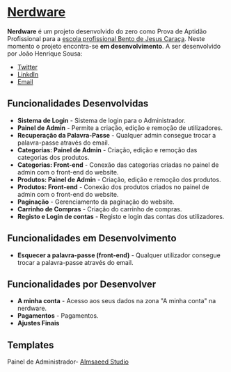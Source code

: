 # [Nerdware](https://nerdware.jhenriquesousa.com)

**Nerdware** é um projeto desenvolvido do zero como Prova de Aptidão Profissional para a [escola profissional Bento de Jesus Caraça](https://epbjc.pt/). Neste momento o projeto encontra-se **em desenvolvimento**. A ser desenvolvido por João Henrique Sousa:

* [Twitter](https://twitter.com/JHenriqueSousaa)
* [LinkdIn](https://www.linkedin.com/in/jhenriquesousa/)
* [Email](mailto:contacto@jhenriquesousa.com)

## Funcionalidades Desenvolvidas
* **Sistema de Login** - Sistema de login para o Administrador. 
* **Painel de Admin** - Permite a criação, edição e remoção de utilizadores. 
* **Recuperação da Palavra-Passe** - Qualquer admin consegue trocar a palavra-passe através do email. 
* **Categorias: Painel de Admin** - Criação, edição e remoção das categorias dos produtos.
* **Categorias: Front-end** - Conexão das categorias criadas no painel de admin com o front-end do website.
* **Produtos: Painel de Admin** - Criação, edição e remoção dos produtos.
* **Produtos: Front-end** - Conexão dos produtos criados no painel de admin com o front-end do website.
* **Paginação** - Gerenciamento da paginação do website.
* **Carrinho de Compras** - Criação do carrinho de compras.
* **Registo e Login de contas** - Registo e login das contas dos utilizadores.

## Funcionalidades em Desenvolvimento
* **Esquecer a palavra-passe (front-end)** -  Qualquer utilizador consegue trocar a palavra-passe através do email. 

## Funcionalidades por Desenvolver 
* **A minha conta** - Acesso aos seus dados na zona "A minha conta" na nerdware.
* **Pagamentos** - Pagamentos.
* **Ajustes Finais**

## Templates
Painel de Administrador- [Almsaeed Studio](https://almsaeedstudio.com)